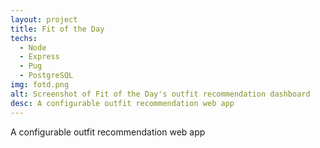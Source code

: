 ```yaml
---
layout: project
title: Fit of the Day
techs:
  - Node
  - Express
  - Pug
  - PostgreSQL
img: fotd.png
alt: Screenshot of Fit of the Day's outfit recommendation dashboard
desc: A configurable outfit recommendation web app
---
```


A configurable outfit recommendation web app
